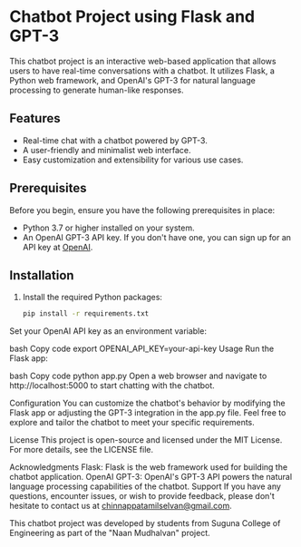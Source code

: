 # Chatbot Project using Flask and GPT-3

This chatbot project is an interactive web-based application that allows users to have real-time conversations with a chatbot. It utilizes Flask, a Python web framework, and OpenAI's GPT-3 for natural language processing to generate human-like responses.

## Features

- Real-time chat with a chatbot powered by GPT-3.
- A user-friendly and minimalist web interface.
- Easy customization and extensibility for various use cases.

## Prerequisites

Before you begin, ensure you have the following prerequisites in place:

- Python 3.7 or higher installed on your system.
- An OpenAI GPT-3 API key. If you don't have one, you can sign up for an API key at [OpenAI](https://beta.openai.com/signup/).

## Installation

1. Install the required Python packages:

   ```bash
   pip install -r requirements.txt
Set your OpenAI API key as an environment variable:

bash
Copy code
export OPENAI_API_KEY=your-api-key
Usage
Run the Flask app:

bash
Copy code
python app.py
Open a web browser and navigate to http://localhost:5000 to start chatting with the chatbot.

Configuration
You can customize the chatbot's behavior by modifying the Flask app or adjusting the GPT-3 integration in the app.py file. Feel free to explore and tailor the chatbot to meet your specific requirements.

License
This project is open-source and licensed under the MIT License. For more details, see the LICENSE file.

Acknowledgments
Flask: Flask is the web framework used for building the chatbot application.
OpenAI GPT-3: OpenAI's GPT-3 API powers the natural language processing capabilities of the chatbot.
Support
If you have any questions, encounter issues, or wish to provide feedback, please don't hesitate to contact us at chinnappatamilselvan@gmail.com.

This chatbot project was developed by students from Suguna College of Engineering as part of the "Naan Mudhalvan" project.
